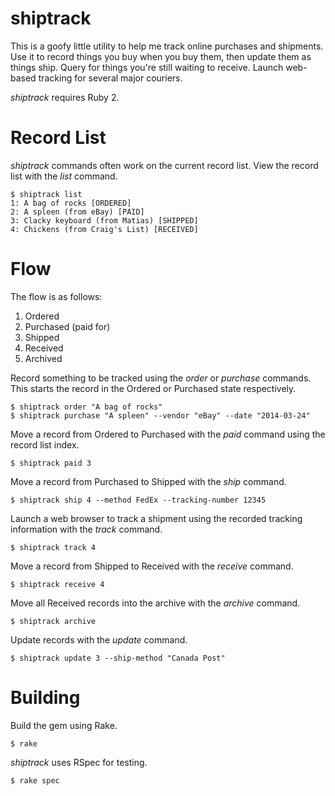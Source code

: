 shiptrack
=========

This is a goofy little utility to help me track online purchases and shipments. Use it to record things you buy when you buy them, then update them as things ship. Query for things you're still waiting to receive. Launch web-based tracking for several major couriers.

*shiptrack* requires Ruby 2.

Record List
===========

*shiptrack* commands often work on the current record list. View the record list with the *list* command.

    $ shiptrack list
    1: A bag of rocks [ORDERED]
    2: A spleen (from eBay) [PAID]
    3: Clacky keyboard (from Matias) [SHIPPED]
    4: Chickens (from Craig's List) [RECEIVED]

Flow
====

The flow is as follows:

1. Ordered
2. Purchased (paid for)
3. Shipped
4. Received
5. Archived

Record something to be tracked using the *order* or *purchase* commands. This starts the record in the Ordered or Purchased state respectively.

    $ shiptrack order "A bag of rocks"
    $ shiptrack purchase "A spleen" --vendor "eBay" --date "2014-03-24"

Move a record from Ordered to Purchased with the *paid* command using the record list index.

    $ shiptrack paid 3

Move a record from Purchased to Shipped with the *ship* command.

    $ shiptrack ship 4 --method FedEx --tracking-number 12345

Launch a web browser to track a shipment using the recorded tracking information with the *track* command.

    $ shiptrack track 4

Move a record from Shipped to Received with the *receive* command.

    $ shiptrack receive 4

Move all Received records into the archive with the *archive* command.

    $ shiptrack archive

Update records with the *update* command.

    $ shiptrack update 3 --ship-method "Canada Post"

Building
========

Build the gem using Rake.

    $ rake

*shiptrack* uses RSpec for testing.

    $ rake spec
